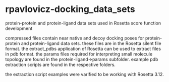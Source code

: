 # rpavlovicz-docking_data_sets
protein-protein and protein-ligand data sets used in Rosetta score function development

compressed files contain near native and decoy docking poses for protein-protein and 
protein-ligand data sets. these files are in the Rosetta silent file format.
the extract_pdbs application of Rosetta can be used to extract files in pdb format.
the params files required for interpreting small molecule topology are found in the
protein-ligand->params subfolder. example pdb extraction scripts are found in the
respective folders.

the extraction script examples were varified to be working with Rosetta 3.12.
